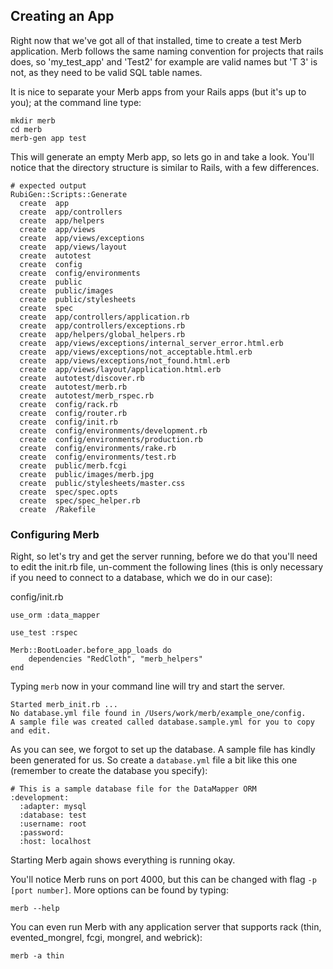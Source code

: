 ## Creating an App

Right now that we've got all of that installed, time to create a test Merb application. Merb follows the same naming convention for projects that rails does, so 'my\_test\_app' and 'Test2' for example are valid names but 'T 3' is not, as they need to be valid SQL table names.

It is nice to separate your Merb apps from your Rails apps (but it's up to you); at the command line type:

    mkdir merb
    cd merb
    merb-gen app test
    
This will generate an empty Merb app, so lets go in and take a look. You'll notice that the directory structure is similar to Rails, with a few differences.

    # expected output
    RubiGen::Scripts::Generate
      create  app
      create  app/controllers
      create  app/helpers
      create  app/views
      create  app/views/exceptions
      create  app/views/layout
      create  autotest
      create  config
      create  config/environments
      create  public
      create  public/images
      create  public/stylesheets
      create  spec
      create  app/controllers/application.rb
      create  app/controllers/exceptions.rb
      create  app/helpers/global_helpers.rb
      create  app/views/exceptions/internal_server_error.html.erb
      create  app/views/exceptions/not_acceptable.html.erb
      create  app/views/exceptions/not_found.html.erb
      create  app/views/layout/application.html.erb
      create  autotest/discover.rb
      create  autotest/merb.rb
      create  autotest/merb_rspec.rb
      create  config/rack.rb
      create  config/router.rb
      create  config/init.rb
      create  config/environments/development.rb
      create  config/environments/production.rb
      create  config/environments/rake.rb
      create  config/environments/test.rb
      create  public/merb.fcgi
      create  public/images/merb.jpg
      create  public/stylesheets/master.css
      create  spec/spec.opts
      create  spec/spec_helper.rb
      create  /Rakefile

### Configuring Merb

Right, so let's try and get the server running, before we do that you'll need to edit the init.rb file, un-comment the following lines (this is only necessary if you need to connect to a database, which we do in our case):

config/init.rb
    
    use_orm :data_mapper

    use_test :rspec
    
    Merb::BootLoader.before_app_loads do
        dependencies "RedCloth", "merb_helpers"
    end

Typing `merb` now in your command line will try and start the server.

    Started merb_init.rb ...
    No database.yml file found in /Users/work/merb/example_one/config.
    A sample file was created called database.sample.yml for you to copy and edit.

As you can see, we forgot to set up the database. A sample file has kindly been generated for us. So create a `database.yml` file a bit like this one (remember to create the database you specify):

    # This is a sample database file for the DataMapper ORM
    :development:
      :adapter: mysql
      :database: test
      :username: root
      :password: 
      :host: localhost

Starting Merb again shows everything is running okay.

You'll notice Merb runs on port 4000, but this can be changed with flag `-p [port number]`. More options can be found by typing:

    merb --help
    
You can even run Merb with any application server that supports rack (thin, evented_mongrel, fcgi, mongrel, and webrick):

    merb -a thin
